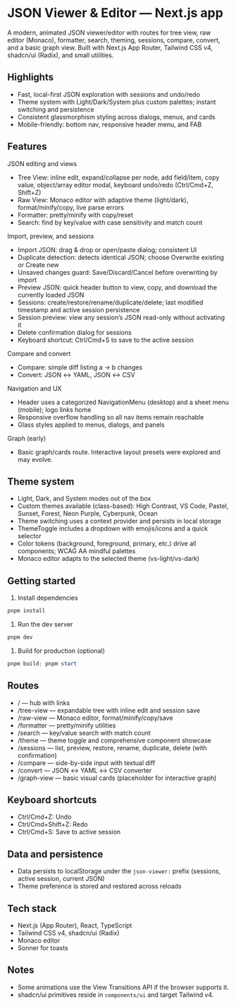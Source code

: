 # JSON Viewer & Editor — Next.js app

A modern, animated JSON viewer/editor with routes for tree view, raw editor (Monaco), formatter, search, theming, sessions, compare, convert, and a basic graph view. Built with Next.js App Router, Tailwind CSS v4, shadcn/ui (Radix), and small utilities.

## Highlights

- Fast, local-first JSON exploration with sessions and undo/redo
- Theme system with Light/Dark/System plus custom palettes; instant switching and persistence
- Consistent glassmorphism styling across dialogs, menus, and cards
- Mobile-friendly: bottom nav, responsive header menu, and FAB

## Features

JSON editing and views

- Tree View: inline edit, expand/collapse per node, add field/item, copy value, object/array editor modal, keyboard undo/redo (Ctrl/Cmd+Z, Shift+Z)
- Raw View: Monaco editor with adaptive theme (light/dark), format/minify/copy, live parse errors
- Formatter: pretty/minify with copy/reset
- Search: find by key/value with case sensitivity and match count

Import, preview, and sessions

- Import JSON: drag & drop or open/paste dialog; consistent UI
- Duplicate detection: detects identical JSON; choose Overwrite existing or Create new
- Unsaved changes guard: Save/Discard/Cancel before overwriting by import
- Preview JSON: quick header button to view, copy, and download the currently loaded JSON
- Sessions: create/restore/rename/duplicate/delete; last modified timestamp and active session persistence
- Session preview: view any session’s JSON read-only without activating it
- Delete confirmation dialog for sessions
- Keyboard shortcut: Ctrl/Cmd+S to save to the active session

Compare and convert

- Compare: simple diff listing a → b changes
- Convert: JSON ↔ YAML, JSON ↔ CSV

Navigation and UX

- Header uses a categorized NavigationMenu (desktop) and a sheet menu (mobile); logo links home
- Responsive overflow handling so all nav items remain reachable
- Glass styles applied to menus, dialogs, and panels

Graph (early)

- Basic graph/cards route. Interactive layout presets were explored and may evolve.

## Theme system

- Light, Dark, and System modes out of the box
- Custom themes available (class-based): High Contrast, VS Code, Pastel, Sunset, Forest, Neon Purple, Cyberpunk, Ocean
- Theme switching uses a context provider and persists in local storage
- ThemeToggle includes a dropdown with emojis/icons and a quick selector
- Color tokens (background, foreground, primary, etc.) drive all components; WCAG AA mindful palettes
- Monaco editor adapts to the selected theme (vs-light/vs-dark)

## Getting started

1. Install dependencies

```powershell
pnpm install
```

1. Run the dev server

```powershell
pnpm dev
```

1. Build for production (optional)

```powershell
pnpm build; pnpm start
```

## Routes

- / — hub with links
- /tree-view — expandable tree with inline edit and session save
- /raw-view — Monaco editor, format/minify/copy/save
- /formatter — pretty/minify utilities
- /search — key/value search with match count
- /theme — theme toggle and comprehensive component showcase
- /sessions — list, preview, restore, rename, duplicate, delete (with confirmation)
- /compare — side-by-side input with textual diff
- /convert — JSON ↔ YAML ↔ CSV converter
- /graph-view — basic visual cards (placeholder for interactive graph)

## Keyboard shortcuts

- Ctrl/Cmd+Z: Undo
- Ctrl/Cmd+Shift+Z: Redo
- Ctrl/Cmd+S: Save to active session

## Data and persistence

- Data persists to localStorage under the `json-viewer:` prefix (sessions, active session, current JSON)
- Theme preference is stored and restored across reloads

## Tech stack

- Next.js (App Router), React, TypeScript
- Tailwind CSS v4, shadcn/ui (Radix)
- Monaco editor
- Sonner for toasts

## Notes

- Some animations use the View Transitions API if the browser supports it.
- shadcn/ui primitives reside in `components/ui` and target Tailwind v4.
